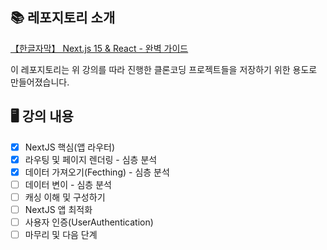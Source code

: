 ## 📚 레포지토리 소개

[【한글자막】 Next.js 15 & React - 완벽 가이드](https://www.udemy.com/share/106LA83@P2QFlfl-3bdU-WyxwrnyjPNrVI2osYWj-2VYjwM-Q2sKlYe9HQpXF9gX2TXA98I5uw==/)

이 레포지토리는 위 강의를 따라 진행한 클론코딩 프로젝트들을 저장하기 위한 용도로 만들어졌습니다.

## 🖥️ 강의 내용
  
- [x] NextJS 핵심(앱 라우터)
- [x] 라우팅 및 페이지 렌더링 - 심층 분석
- [x] 데이터 가져오기(Fecthing) - 심층 분석
- [ ] 데이터 변이 - 심층 분석
- [ ] 캐싱 이해 및 구성하기
- [ ] NextJS 앱 최적화
- [ ] 사용자 인증(UserAuthentication)
- [ ] 마무리 및 다음 단계
